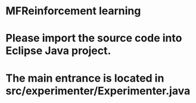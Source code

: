 # MFReinforcement learning
# Please import the source code into Eclipse Java project.
# The main entrance is located in src/experimenter/Experimenter.java
 
